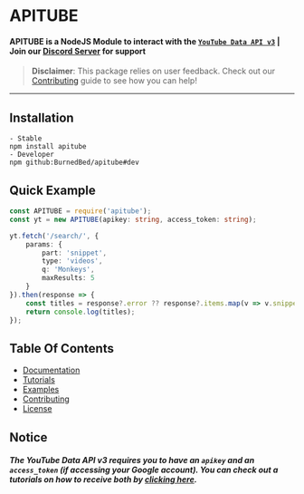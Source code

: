 # APITUBE

#### APITUBE is a NodeJS Module to interact with the [`YouTube Data API v3`](https://developers.google.com/youtube/v3/docs/?apix=true) | Join our [Discord Server](https://monkedev.com/r/discord) for support

> **Disclaimer**: This package relies on user feedback. Check out our [Contributing](https://github.com/BurnedBed/apitube/blob/main/CONTRIBUTING.md) guide to see how you can help!

---

## Installation

```
- Stable
npm install apitube
- Developer
npm github:BurnedBed/apitube#dev
```

## Quick Example

```ts
const APITUBE = require('apitube');
const yt = new APITUBE(apikey: string, access_token: string);

yt.fetch('/search/', {
	params: {
		part: 'snippet',
		type: 'videos',
		q: 'Monkeys',
		maxResults: 5
	}
}).then(response => {
	const titles = response?.error ?? response?.items.map(v => v.snippet.title);
	return console.log(titles);
});
```

## Table Of Contents

- [Documentation](https://github.com/BurnedBed/apitube/blob/main/docs)
- [Tutorials](https://github.com/BurnedBed/apitube/blob/main/tutorials.md)
- [Examples](https://github.com/BurnedBed/apitube/blob/main/examples/)
- [Contributing](https://github.com/BurnedBed/apitube/blob/main/CONTRIBUTING.md)
- [License](https://github.com/BurnedBed/apitube/blob/main/LICENSE)

## Notice

##### The YouTube Data API v3 requires you to have an `apikey` and an `access_token` (if accessing your Google account). You can check out a tutorials on how to receive both by [clicking here]().
